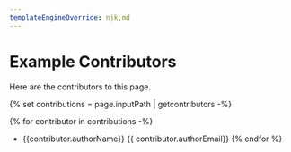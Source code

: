 ```yaml
---
templateEngineOverride: njk,md
---
```

# Example Contributors

Here are the contributors to this page.

{% set contributions = page.inputPath | getcontributors -%}

{% for contributor in contributions -%}
-   {{contributor.authorName}} {{ contributor.authorEmail}}
{% endfor %}